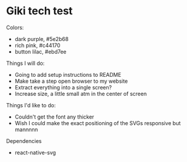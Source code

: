 # Giki tech test

Colors:
- dark purple, #5e2b68
- rich pink, #c44170
- button lilac, #ebd7ee

Things I will do:
- Going to add setup instructions to README
- Make take a step open browser to my website
- Extract everything into a single screen?
- Increase size, a little small atm in the center of screen

Things I'd like to do:
- Couldn't get the font any thicker
- Wish I could make the exact positioning of the SVGs responsive but mannnnn

Dependencies
- react-native-svg